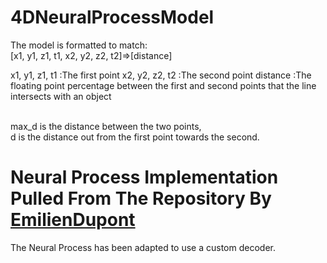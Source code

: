 # 4DNeuralProcessModel
The model is formatted to match: <br>
[x1, y1, z1, t1, x2, y2, z2, t2]=>[distance]

x1, y1, z1, t1 :The first point
x2, y2, z2, t2 :The second point
distance       :The floating point percentage between the first and second points that the line intersects with an object

<br>
max_d is the distance between the two points, <br>
d is the distance out from the first point towards 
the second.

# Neural Process Implementation Pulled From The Repository By [EmilienDupont](https://github.com/EmilienDupont/neural-processes)
The Neural Process has been adapted to use a custom decoder.


